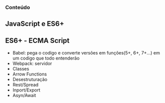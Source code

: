 ## 

### Conteúdo ###

## 

## JavaScript e ES6+ ##
## ES6+ - ECMA Script ##

- Babel: pega o codigo e converte versões em funções(5+, 6+, 7+...) em um codigo que todo entenderão
- Webpack: servidor
- Classes
- Arrow Functions
- Desestruturação
- Rest/Spread
- Inport/Export
- Asyn/Await